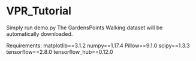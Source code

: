 # VPR_Tutorial

Simply run demo.py
The GardensPoints Walking dataset will be automatically downloaded.

Requirements:
matplotlib==3.1.2
numpy==1.17.4
Pillow==9.1.0
scipy==1.3.3
tensorflow==2.8.0
tensorflow_hub==0.12.0
